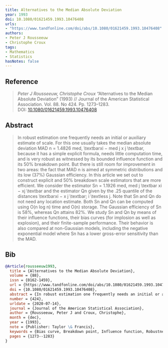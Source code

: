 ```yaml
---
title: Alternatives to the Median Absolute Deviation
year: 1993
doi: 10.1080/01621459.1993.10476408
urls:
- "https://www.tandfonline.com/doi/abs/10.1080/01621459.1993.10476408"
authors:
- Peter J Rousseeuw
- Christophe Croux
tags:
- Mathematics
- Statistics
hasNotes: false
---
```


## Reference

> <i>Peter J Rousseeuw, Christophe Croux</i> “Alternatives to the Median Absolute Deviation” (1993) // Journal of the American Statistical Association. Vol.&nbsp;88. No&nbsp;424. Pp.&nbsp;1273–1283. DOI:&nbsp;<a href='https://doi.org/10.1080/01621459.1993.10476408'>10.1080/01621459.1993.10476408</a>

## Abstract

> In robust estimation one frequently needs an initial or auxiliary estimate of scale. For this one usually takes the median absolute deviation MAD n = 1.4826 med, \textbarxi − med j x j \textbar, because it has a simple explicit formula, needs little computation time, and is very robust as witnessed by its bounded influence function and its 50\% breakdown point. But there is still room for improvement in two areas: the fact that MAD n is aimed at symmetric distributions and its low (37\%) Gaussian efficiency. In this article we set out to construct explicit and 50\% breakdown scale estimators that are more efficient. We consider the estimator Sn = 1.1926 med, med j \textbar xi − xj \textbar and the estimator Qn given by the .25 quantile of the distances \textbarxi − x j \textbar; i \textless j. Note that Sn and Qn do not need any location estimate. Both Sn and Qn can be computed using O(n log n) time and O(n) storage. The Gaussian efficiency of Sn is 58\%, whereas Qn attains 82\%. We study Sn and Qn by means of their influence functions, their bias curves (for implosion as well as explosion), and their finite-sample performance. Their behavior is also compared at non-Gaussian models, including the negative exponential model where Sn has a lower gross-error sensitivity than the MAD.

## Bib

```bib
@Article{rousseeuw1993,
  title = {Alternatives to the Median Absolute Deviation},
  volume = {88},
  issn = {0162-1459},
  url = {https://www.tandfonline.com/doi/abs/10.1080/01621459.1993.10476408},
  doi = {10.1080/01621459.1993.10476408},
  abstract = {In robust estimation one frequently needs an initial or auxiliary estimate of scale. For this one usually takes the median absolute deviation MAD n = 1.4826 med, \textbarxi − med j x j \textbar, because it has a simple explicit formula, needs little computation time, and is very robust as witnessed by its bounded influence function and its 50\% breakdown point. But there is still room for improvement in two areas: the fact that MAD n is aimed at symmetric distributions and its low (37\%) Gaussian efficiency. In this article we set out to construct explicit and 50\% breakdown scale estimators that are more efficient. We consider the estimator Sn = 1.1926 med, med j \textbar xi − xj \textbar and the estimator Qn given by the .25 quantile of the distances \textbarxi − x j \textbar; i \textless j. Note that Sn and Qn do not need any location estimate. Both Sn and Qn can be computed using O(n log n) time and O(n) storage. The Gaussian efficiency of Sn is 58\%, whereas Qn attains 82\%. We study Sn and Qn by means of their influence functions, their bias curves (for implosion as well as explosion), and their finite-sample performance. Their behavior is also compared at non-Gaussian models, including the negative exponential model where Sn has a lower gross-error sensitivity than the MAD.},
  number = {424},
  urldate = {2020-07-14},
  journal = {Journal of the American Statistical Association},
  author = {Rousseeuw, Peter J and Croux, Christophe},
  month = {dec},
  year = {1993},
  note = {Publisher: Taylor \& Francis},
  keywords = {Bias curve, Breakdown point, Influence function, Robustness, Scale estimation},
  pages = {1273--1283}
}
```
